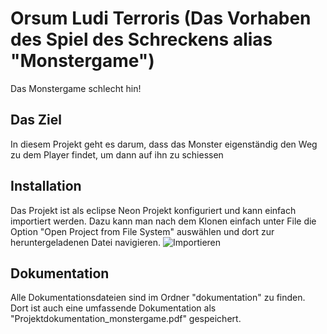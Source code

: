 # Orsum Ludi Terroris (Das Vorhaben des Spiel des Schreckens alias "Monstergame")
Das Monstergame schlecht hin!

## Das Ziel
In diesem Projekt geht es darum, dass das Monster eigenständig den Weg zu dem Player findet, um dann auf ihn zu schiessen

## Installation
Das Projekt ist als eclipse Neon Projekt konfiguriert und kann einfach importiert werden. Dazu kann man nach dem Klonen einfach unter File die Option "Open Project from File System" auswählen und dort zur heruntergeladenen Datei navigieren.
![Importieren](https://github.com/TheFehr/monstergame/raw/master/dokumentation/import_projekt.png "Unter File Open Projekt from File System wählen")

## Dokumentation
Alle Dokumentationsdateien sind im Ordner "dokumentation" zu finden. Dort ist auch eine umfassende Dokumentation als "Projektdokumentation_monstergame.pdf" gespeichert.
